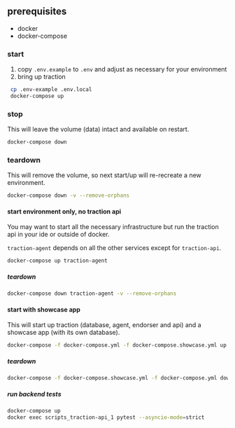 ## prerequisites

- docker
- docker-compose

### start

1. copy `.env.example` to `.env` and adjust as necessary for your environment
2. bring up traction

```sh
 cp .env-example .env.local
 docker-compose up
```

### stop
This will leave the volume (data) intact and available on restart.

```sh
docker-compose down
```

### teardown
This will remove the volume, so next start/up will re-recreate a new environment.

```sh
docker-compose down -v --remove-orphans
```

#### start environment only, no traction api
You may want to start all the necessary infrastructure but run the traction api in your ide or outside of docker.

`traction-agent` depends on all the other services except for `traction-api`.


```sh
docker-compose up traction-agent
```

##### teardown

```sh
docker-compose down traction-agent -v --remove-orphans
```


 #### start with showcase app
 This will start up traction (database, agent, endorser and api) and a showcase app (with its own database).

 ```sh
 docker-compose -f docker-compose.yml -f docker-compose.showcase.yml up
 ```

##### teardown

```sh
docker-compose -f docker-compose.showcase.yml -f docker-compose.yml down -v --remove-orphans
```

##### run backend tests
```sh
docker-compose up
docker exec scripts_traction-api_1 pytest --asyncio-mode=strict
```